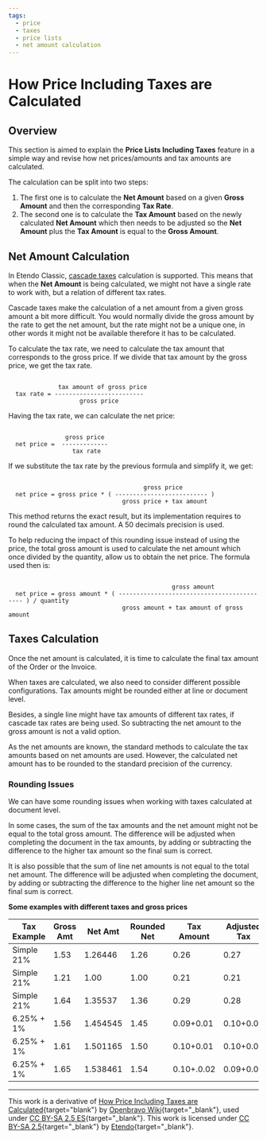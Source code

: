 ```yaml
---
tags: 
  - price
  - taxes
  - price lists
  - net amount calculation
---
```


#  How Price Including Taxes are Calculated

##  Overview

This section is aimed to explain the **Price Lists Including Taxes** feature in a simple way and revise how net prices/amounts and tax amounts are calculated.


The calculation can be split into two steps:

  1. The first one is to calculate the **Net Amount** based on a given **Gross Amount** and then the corresponding **Tax Rate**.
  2. The second one is to calculate the **Tax Amount** based on the newly calculated **Net Amount** which then needs to be adjusted so the **Net Amount** plus the **Tax Amount** is equal to the **Gross Amount**. 

##  Net Amount Calculation

In Etendo Classic, [cascade taxes](../../../user-guide/etendo-classic/basic-features/financial-management/accounting/setup.md#tax-rate) calculation is supported. This means that when the **Net Amount** is being calculated, we might not have a single rate to work with, but a relation of different tax rates.

Cascade taxes make the calculation of a net amount from a given gross amount a bit more difficult. You would normally divide the gross amount by the rate to get the net amount, but the rate might not be a unique one, in other words it might not be available therefore it has to be calculated.

To calculate the tax rate, we need to calculate the tax amount that corresponds to the gross price. If we divide that tax amount by the gross price, we get the tax rate.

``` 
  
              tax amount of gross price
  tax rate = -------------------------
                    gross price
``` 

Having the tax rate, we can calculate the net price:

```

                gross price  
  net price =  -------------
                  tax rate
``` 

If we substitute the tax rate by the previous formula and simplify it, we get:

```
  
                                      gross price
  net price = gross price * ( -------------------------- )
                                gross price + tax amount
```  

This method returns the exact result, but its implementation requires to round the calculated tax amount. A 50 decimals precision is used.
  
To help reducing the impact of this rounding issue instead of using the price, the total gross amount is used to calculate the net amount which once divided by the quantity, allow us to obtain the net price. The formula used then is:

```
  
                                              gross amount 
  net price = gross amount * ( ------------------------------------------- ) / quantity
                                gross amount + tax amount of gross amount
```

##  Taxes Calculation

Once the net amount is calculated, it is time to calculate the final tax amount of the Order or the Invoice.

When taxes are calculated, we also need to consider different possible configurations. Tax amounts might be rounded either at line or document level.

Besides, a single line might have tax amounts of different tax rates, if cascade tax rates are being used. So subtracting the net amount to the gross amount is not a valid option.

As the net amounts are known, the standard methods to calculate the tax amounts based on net amounts are used. However, the calculated net amount has to be rounded to the standard precision of the currency.

### Rounding Issues

We can have some rounding issues when working with taxes calculated at document level.

In some cases, the sum of the tax amounts and the net amount might not be equal to the total gross amount. The difference will be adjusted when completing the document in the tax amounts, by adding or subtracting the difference to the higher tax amount so the final sum is correct.

It is also possible that the sum of line net amounts is not equal to the total net amount. The difference will be adjusted when completing the document, by adding or subtracting the difference to the higher line net amount so the final sum is correct.

**Some examples with different taxes and gross prices** 

Tax Example  |  Gross Amt  |  Net Amt  |  Rounded Net  |  Tax Amount  |  Adjusted Tax  
---|---|---|---|---|---  
Simple 21%  |  1.53  |  1.26446  |  1.26  |  0.26  |  0.27  
Simple 21%  |  1.21  |  1.00  |  1.00  |  0.21  |  0.21  
Simple 21%  |  1.64  |  1.35537  |  1.36  |  0.29  |  0.28  
6.25% + 1%  |  1.56  |  1.454545  |  1.45  |  0.09+0.01  |  0.10+0.01  
6.25% + 1%  |  1.61  |  1.501165  |  1.50  |  0.10+0.01  |  0.10+0.01  
6.25% + 1%  |  1.65  |  1.538461  |  1.54  |  0.10+.0.02  |  0.09+0.02  

---

This work is a derivative of [How Price Including Taxes are Calculated](http://wiki.openbravo.com/wiki/How_Price_Including_Taxes_are_Calculated){target="blank"} by [Openbravo Wiki](http://wiki.openbravo.com/wiki/Welcome_to_Openbravo){target="\_blank"}, used under [CC BY-SA 2.5 ES](https://creativecommons.org/licenses/by-sa/2.5/es/){target="\_blank"}. This work is licensed under [CC BY-SA 2.5](https://creativecommons.org/licenses/by-sa/2.5/){target="\_blank"} by [Etendo](https://etendo.software){target="\_blank"}. 